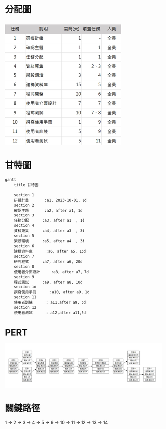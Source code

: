 # 分配圖
![分配圖](分配.jpg)
---

# 甘特圖
```mermaid
gantt
    title 甘特圖

    section 1
    研擬計畫       :a1, 2023-10-01, 1d
    section 2
    確認主題       :a2, after a1, 1d
    section 3
    任務分配      :a3, after a1  , 1d
    section 4
    資料蒐集      :a4, after a3  , 3d
    section 5
    架設環境      :a5, after a4  , 3d
    section 6
    建構資料庫      :a6, after a5, 15d
    section 7
    研究程式      :a7, after a6, 20d
    section 8
    使用者介面設計     :a8, after a7, 7d
    section 9
    程式測試      :a9, after a8, 10d
    section 10
    撰寫使用手冊      :a10, after a9, 1d
    section 11
    使用者訓練      : a11,after a9, 5d
    section 12
    使用者測試      : a12,after a11,5d

```

# PERT
![PERT](pret.jpg)

# 關鍵路徑
1 -> 2 -> 3 -> 4 -> 5 -> 9 -> 10 -> 11 -> 12 -> 13 -> 14
